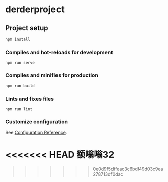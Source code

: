 # derderproject

## Project setup
```
npm install
```

### Compiles and hot-reloads for development
```
npm run serve
```

### Compiles and minifies for production
```
npm run build
```

### Lints and fixes files
```
npm run lint
```

### Customize configuration
See [Configuration Reference](https://cli.vuejs.org/config/).

<<<<<<< HEAD
额嗡嗡32
=======
>>>>>>> 0e0d9f5dffeac3c6bdf49d03c9ea278713df0dac
